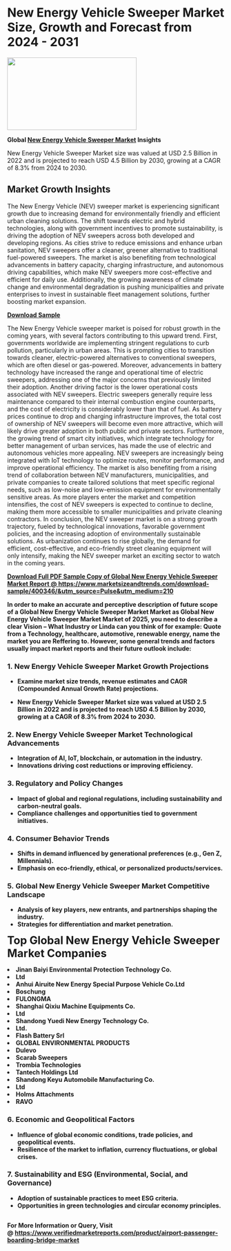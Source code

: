 <H1>New Energy Vehicle Sweeper Market Size, Growth and Forecast from 2024 - 2031</H1><img class="aligncenter size-medium wp-image-584254" src="https://thirdeyenews.in/wp-content/uploads/2024/09/Global-Market-Research-300x168.jpeg" alt="" width="300" height="168" /><p><strong>Global&nbsp;<a href="https://www.marketsizeandtrends.com/download-sample/400346/&amp;utm_source=Pulse&amp;utm_medium=210">New Energy Vehicle Sweeper Market</a> Insights</strong></p><p>New Energy Vehicle Sweeper Market size was valued at USD 2.5 Billion in 2022 and is projected to reach USD 4.5 Billion by 2030, growing at a CAGR of 8.3% from 2024 to 2030.</p><p><h2>Market Growth Insights</h2> <p>The New Energy Vehicle (NEV) sweeper market is experiencing significant growth due to increasing demand for environmentally friendly and efficient urban cleaning solutions. The shift towards electric and hybrid technologies, along with government incentives to promote sustainability, is driving the adoption of NEV sweepers across both developed and developing regions. As cities strive to reduce emissions and enhance urban sanitation, NEV sweepers offer a cleaner, greener alternative to traditional fuel-powered sweepers. The market is also benefiting from technological advancements in battery capacity, charging infrastructure, and autonomous driving capabilities, which make NEV sweepers more cost-effective and efficient for daily use. Additionally, the growing awareness of climate change and environmental degradation is pushing municipalities and private enterprises to invest in sustainable fleet management solutions, further boosting market expansion.</p> <p><strong><a href="#">Download Sample</a></strong></p> <p>The New Energy Vehicle sweeper market is poised for robust growth in the coming years, with several factors contributing to this upward trend. First, governments worldwide are implementing stringent regulations to curb pollution, particularly in urban areas. This is prompting cities to transition towards cleaner, electric-powered alternatives to conventional sweepers, which are often diesel or gas-powered. Moreover, advancements in battery technology have increased the range and operational time of electric sweepers, addressing one of the major concerns that previously limited their adoption. Another driving factor is the lower operational costs associated with NEV sweepers. Electric sweepers generally require less maintenance compared to their internal combustion engine counterparts, and the cost of electricity is considerably lower than that of fuel. As battery prices continue to drop and charging infrastructure improves, the total cost of ownership of NEV sweepers will become even more attractive, which will likely drive greater adoption in both public and private sectors. Furthermore, the growing trend of smart city initiatives, which integrate technology for better management of urban services, has made the use of electric and autonomous vehicles more appealing. NEV sweepers are increasingly being integrated with IoT technology to optimize routes, monitor performance, and improve operational efficiency. The market is also benefiting from a rising trend of collaboration between NEV manufacturers, municipalities, and private companies to create tailored solutions that meet specific regional needs, such as low-noise and low-emission equipment for environmentally sensitive areas. As more players enter the market and competition intensifies, the cost of NEV sweepers is expected to continue to decline, making them more accessible to smaller municipalities and private cleaning contractors. In conclusion, the NEV sweeper market is on a strong growth trajectory, fueled by technological innovations, favorable government policies, and the increasing adoption of environmentally sustainable solutions. As urbanization continues to rise globally, the demand for efficient, cost-effective, and eco-friendly street cleaning equipment will only intensify, making the NEV sweeper market an exciting sector to watch in the coming years.</p> <p><strong><a href="#"></p><p><span class=""><strong>Download Full PDF Sample Copy of Global New Energy Vehicle Sweeper Market Report</strong> @ <a href="https://www.marketsizeandtrends.com/download-sample/400346/&amp;utm_source=Pulse&amp;utm_medium=210" target="_blank">https://www.marketsizeandtrends.com/download-sample/400346/&amp;utm_source=Pulse&amp;utm_medium=210</a></span></p><p>In order to make an accurate and perceptive description of future scope of a Global&nbsp;New Energy Vehicle Sweeper Market Market as Global&nbsp;New Energy Vehicle Sweeper Market Market of 2025, you need to describe a clear Vision &ndash; What Industry or Linda can you think of for example: Quote from a Technology, healthcare, automotive, renewable energy, name the market you are Reffering to. However, some general trends and factors usually impact market reports and their future outlook include:</p><h3>1.&nbsp;<strong>New Energy Vehicle Sweeper Market Growth Projections</strong></h3><ul><li>Examine market size trends, revenue estimates and CAGR (Compounded Annual Growth Rate) projections.</li><li><p>New Energy Vehicle Sweeper Market size was valued at USD 2.5 Billion in 2022 and is projected to reach USD 4.5 Billion by 2030, growing at a CAGR of 8.3% from 2024 to 2030.</p></li></ul><h3>2.&nbsp;<strong>New Energy Vehicle Sweeper Market Technological Advancements</strong></h3><ul><li>Integration of AI, IoT, blockchain, or automation in the industry.</li><li>Innovations driving cost reductions or improving efficiency.</li></ul><h3>3.&nbsp;<strong>Regulatory and Policy Changes</strong></h3><ul><li>Impact of global and regional regulations, including sustainability and carbon-neutral goals.</li><li>Compliance challenges and opportunities tied to government initiatives.</li></ul><h3>4.&nbsp;<strong>Consumer Behavior Trends</strong></h3><ul><li>Shifts in demand influenced by generational preferences (e.g., Gen Z, Millennials).</li><li>Emphasis on eco-friendly, ethical, or personalized products/services.</li></ul><h3>5.&nbsp;<strong>Global New Energy Vehicle Sweeper Market Competitive Landscape</strong></h3><ul><li>Analysis of key players, new entrants, and partnerships shaping the industry.</li><li>Strategies for differentiation and market penetration.</li></ul><p data-pm-slice="1 1 []"><span style="color: inherit; font-family: inherit; font-size: 25px;">Top Global New Energy Vehicle Sweeper Market Companies</span></p><div class="" data-test-id=""><p><li>Jinan Baiyi Environmental Protection Technology Co.</li><li> Ltd</li><li> Anhui Airuite New Energy Special Purpose Vehicle Co.Ltd</li><li> Boschung</li><li> FULONGMA</li><li> Shanghai Qixiu Machine Equipments Co.</li><li> Ltd</li><li> Shandong Yuedi New Energy Technology Co.</li><li> Ltd.</li><li> Flash Battery Srl</li><li> GLOBAL ENVIRONMENTAL PRODUCTS</li><li> Dulevo</li><li> Scarab Sweepers</li><li> Trombia Technologies</li><li> Tantech Holdings Ltd</li><li> Shandong Keyu Automobile Manufacturing Co.</li><li> Ltd</li><li> Holms Attachments</li><li> RAVO</li></p></div><h3>6.&nbsp;<strong>Economic and Geopolitical Factors</strong></h3><ul><li>Influence of global economic conditions, trade policies, and geopolitical events.</li><li>Resilience of the market to inflation, currency fluctuations, or global crises.</li></ul><h3>7.&nbsp;<strong>Sustainability and ESG (Environmental, Social, and Governance)</strong></h3><ul><li>Adoption of sustainable practices to meet ESG criteria.</li><li>Opportunities in green technologies and circular economy principles.</li></ul><h2><strong style="font-size: 14px;">For More Information or Query, Visit @&nbsp;</strong><a style="background-color: #ffffff; font-size: 14px;" href="https://www.marketsizeandtrends.com/report/new-energy-vehicle-sweeper-market/" target="_blank">https://www.verifiedmarketreports.com/product/airport-passenger-boarding-bridge-market</a></h2>
